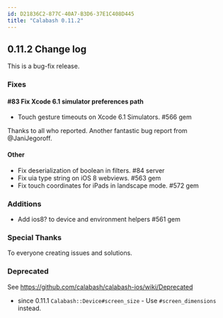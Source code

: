 ```yaml
---
id: D21836C2-877C-40A7-B3D6-37E1C408D445
title: "Calabash 0.11.2"
---
```


## 0.11.2 Change log

This is a bug-fix release.

### Fixes

#### #83 Fix Xcode 6.1 simulator preferences path

* Touch gesture timeouts on Xcode 6.1 Simulators. #566 gem

Thanks to all who reported. Another fantastic bug report from @JaniJegoroff.

#### Other

* Fix deserialization of boolean in filters. #84 server
* Fix uia type string on iOS 8 webviews. #563 gem
* Fix touch coordinates for iPads in landscape mode. #572 gem

### Additions

* Add ios8? to device and environment helpers #561 gem

### Special Thanks

To everyone creating issues and solutions.

### Deprecated

See https://github.com/calabash/calabash-ios/wiki/Deprecated

* since 0.11.1 `Calabash::Device#screen_size` - Use `#screen_dimensions` instead.

